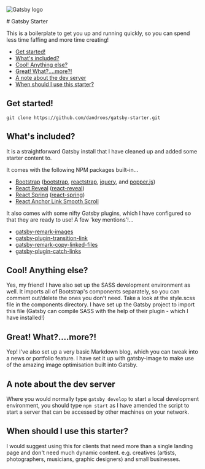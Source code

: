 ![Gatsby logo](https://seeklogo.com/images/G/gatsby-logo-1A245AD37F-seeklogo.com.png)


<!-- omit in toc --> # Gatsby Starter

This is a boilerplate to get you up and running quickly, so you can spend less time faffing and more time creating!

- [Get started!](#get-started)
- [What's included?](#whats-included)
- [Cool! Anything else?](#cool-anything-else)
- [Great! What?....more?!](#great-whatmore)
- [A note about the dev server](#a-note-about-the-dev-server)
- [When should I use this starter?](#when-should-i-use-this-starter)
## Get started!

```
git clone https://github.com/dandroos/gatsby-starter.git
```

## What's included?

It is a straightforward Gatsby install that I have cleaned up and added some starter content to.

It comes with the following NPM packages built-in...

- [Bootstrap](https://getbootstrap.com/) ([bootstrap](https://github.com/twbs/bootstrap), [reactstrap](https://github.com/reactstrap/reactstrap), [jquery](https://github.com/jquery/jquery), and [popper.js](https://github.com/FezVrasta/popper.js))
- [React Reveal](https://www.react-reveal.com/) ([react-reveal](https://github.com/rnosov/react-reveal))
- [React Spring](https://www.react-spring.io/) ([react-spring](https://github.com/react-spring/react-spring))
- [React Anchor Link Smooth Scroll](https://github.com/mauricevancooten/react-anchor-link-smooth-scroll)

It also comes with some nifty Gatsby plugins, which I have configured so that they are ready to use!  A few 'key mentions'!...

- [gatsby-remark-images](https://www.gatsbyjs.org/packages/gatsby-remark-images/)
- [gatsby-plugin-transition-link](https://www.gatsbyjs.org/packages/gatsby-plugin-transition-link/)
- [gatsby-remark-copy-linked-files](https://www.gatsbyjs.org/packages/gatsby-remark-copy-linked-files/)
- [gatsby-plugin-catch-links](https://www.gatsbyjs.org/packages/gatsby-plugin-catch-links/)

## Cool! Anything else?

Yes, my friend! I have also set up the SASS development environment as well. It imports all of Bootstrap's components separately, so you can comment out/delete the ones you don't need. Take a look at the style.scss file in the components directory. I have set up the Gatsby project to import this file (Gatsby can compile SASS with the help of their plugin - which I have installed!)

## Great! What?....more?!

Yep! I've also set up a very basic Markdown blog, which you can tweak into a news or portfolio feature. I have set it up with gatsby-image to make use of the amazing image optimisation built into Gatsby.

## A note about the dev server

Where you would normally type `gatsby develop` to start a local development environment, you should type `npm start` as I have amended the script to start a server that can be accessed by other machines on your network.

## When should I use this starter?

I would suggest using this for clients that need more than a single landing page and don't need much dynamic content.  e.g. creatives (artists, photographers, musicians, graphic designers) and small businesses.
